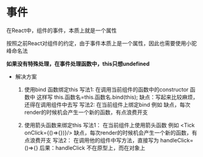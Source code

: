 # 事件

在React中，组件的事件，本质上就是一个属性

按照之前React对组件的约定，由于事件本质上是一个属性，因此也需要使用小驼峰命名法

**如果没有特殊处理，在事件处理函数中，this只想undefined**

* 解决方案
    1. 使用bind 函数绑定this
       写法1: 在调用当前组件的函数中的constructor 函数中 这样写 this.函数名=this.函数名.bind(this); 缺点：写起来比较麻烦，还得在调用组件中去写
       写法2: 在当前组件上绑定bind 例如 <Tick onClick={this.handleClick.bind(this)}/>   缺点，每次render的时候机会产生一个新的函数，有点浪费开支

    2. 使用箭头函数来绑定this
       写法1： 在当前组件上使用箭头函数 例如 <Tick onClick={()=>{})}/>   缺点，每次render的时候机会产生一个新的函数，有点浪费开支
       写法2： 在调用他的组件中写方法，直接写为 handleClick=()=>{} 后果：handleClick 不在原型上，而在对象上
     
